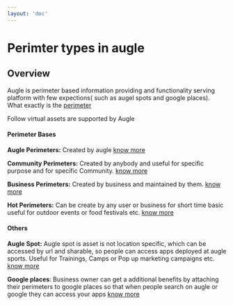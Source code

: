 ```yaml
---
layout: 'doc'
---
```


# Perimter types in augle

## Overview

Augle is perimeter based information providing and functionality serving platform with few expections( such as augel spots and google places). What exactly is the [perimeter](/general/perimeters/)

Follow virtual assets are supported by Augle

#### Perimeter Bases

<!-- All the below are just more 2-3 line elobration need and detailed explaination is needed in other page pages are avaible at /general/perimeters/* perovided links -->
**Augle Perimeters:** Created by augle [know more](/general/perimeters/augle-perimeter)

**Community Perimeters:** Created by anybody and useful for specific purpose and for specific Community. [know more](/general/perimeters/community-perimeter)

**Business Perimeters:** Created by business and maintained by them. [know more](/general/perimeters/business-perimeter)

**Hot Perimeters:** Can be create by any user or business for short time basic useful for outdoor events or food festivals etc. [know more](/general/perimeters/hot-perimeter)

#### Others

**Augle Spot:** Augle spot is asset is not location specific, which can be accessed by url and sharable, so people can access apps deployed at augle sports. Useful for Trainings, Camps or Pop up marketing campaigns etc. [know more](/general/perimeters/augle-spot)

**Google places**: Business owner can get a additional benefits by attaching their perimeters to google places so that when people search on augle or google they can access your apps [know more](/general/perimeters/google-place)



